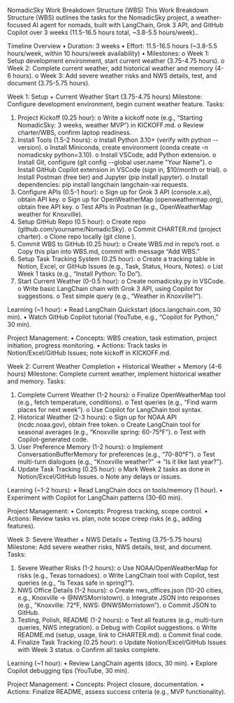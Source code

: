 NomadicSky Work Breakdown Structure (WBS)
This Work Breakdown Structure (WBS) outlines the tasks for the NomadicSky project, a weather-focused AI agent for nomads, built with LangChain, Grok 3 API, and GitHub Copilot over 3 weeks (11.5-16.5 hours total, ~3.8-5.5 hours/week)..

Timeline Overview
•	Duration: 3 weeks
•	Effort: 11.5-16.5 hours (~3.8-5.5 hours/week, within 10 hours/week availability)
•	Milestones:
o	Week 1: Setup development environment, start current weather (3.75-4.75 hours).
o	Week 2: Complete current weather, add historical weather and memory (4-6 hours).
o	Week 3: Add severe weather risks and NWS details, test, and document (3.75-5.75 hours).

Week 1: Setup + Current Weather Start (3.75-4.75 hours)
Milestone: Configure development environment, begin current weather feature.
Tasks:
1.	Project Kickoff (0.25 hour):
o	Write a kickoff note (e.g., “Starting NomadicSky: 3 weeks, weather MVP”) in KICKOFF.md.
o	Review charter/WBS, confirm laptop readiness.
2.	Install Tools (1.5-2 hours):
o	Install Python 3.10+ (verify with python --version).
o	Install Miniconda, create environment (conda create -n nomadicsky python=3.10).
o	Install VSCode, add Python extension.
o	Install Git, configure (git config --global user.name "Your Name").
o	Install GitHub Copilot extension in VSCode (sign in, $10/month or trial).
o	Install Postman (free tier) and Jupyter (pip install jupyter).
o	Install dependencies: pip install langchain langchain-xai requests.
3.	Configure APIs (0.5-1 hour):
o	Sign up for Grok 3 API (console.x.ai), obtain API key.
o	Sign up for OpenWeatherMap (openweathermap.org), obtain free API key.
o	Test APIs in Postman (e.g., OpenWeatherMap weather for Knoxville).
4.	Setup GitHub Repo (0.5 hour):
o	Create repo (github.com/yourname/NomadicSky).
o	Commit CHARTER.md (project charter).
o	Clone repo locally (git clone <repo-url>).
5.	Commit WBS to GitHub (0.25 hour):
o	Create WBS.md in repo’s root.
o	Copy this plan into WBS.md, commit with message “Add WBS.”
6.	Setup Task Tracking System (0.25 hour):
o	Create a tracking table in Notion, Excel, or GitHub Issues (e.g., Task, Status, Hours, Notes).
o	List Week 1 tasks (e.g., “Install Python: To Do”).
7.	Start Current Weather (0-0.5 hour):
o	Create nomadicsky.py in VSCode.
o	Write basic LangChain chain with Grok 3 API, using Copilot for suggestions.
o	Test simple query (e.g., “Weather in Knoxville?”).

Learning (~1 hour):
•	Read LangChain Quickstart (docs.langchain.com, 30 min).
•	Watch GitHub Copilot tutorial (YouTube, e.g., “Copilot for Python,” 30 min).

Project Management:
•	Concepts: WBS creation, task estimation, project initiation, progress monitoring.
•	Actions: Track tasks in Notion/Excel/GitHub Issues; note kickoff in KICKOFF.md.

Week 2: Current Weather Completion + Historical Weather + Memory (4-6 hours)
Milestone: Complete current weather, implement historical weather and memory.
Tasks:
1.	Complete Current Weather (1-2 hours):
o	Finalize OpenWeatherMap tool (e.g., fetch temperature, conditions).
o	Test queries (e.g., “Find warm places for next week”).
o	Use Copilot for LangChain tool syntax.
2.	Historical Weather (2-3 hours):
o	Sign up for NOAA API (ncdc.noaa.gov), obtain free token.
o	Create LangChain tool for seasonal averages (e.g., “Knoxville spring: 60-75°F”).
o	Test with Copilot-generated code.
3.	User Preference Memory (1-2 hours):
o	Implement ConversationBufferMemory for preferences (e.g., “70-80°F”).
o	Test multi-turn dialogues (e.g., “Knoxville weather?” -> “Is it like last year?”).
4.	Update Task Tracking (0.25 hour):
o	Mark Week 2 tasks as done in Notion/Excel/GitHub Issues.
o	Note any delays or issues.

Learning (~1-2 hours):
•	Read LangChain docs on tools/memory (1 hour).
•	Experiment with Copilot for LangChain patterns (30-60 min).

Project Management:
•	Concepts: Progress tracking, scope control.
•	Actions: Review tasks vs. plan, note scope creep risks (e.g., adding features).

Week 3: Severe Weather + NWS Details + Testing (3.75-5.75 hours)
Milestone: Add severe weather risks, NWS details, test, and document.
Tasks:
1.	Severe Weather Risks (1-2 hours):
o	Use NOAA/OpenWeatherMap for risks (e.g., Texas tornadoes).
o	Write LangChain tool with Copilot, test queries (e.g., “Is Texas safe in spring?”).
2.	NWS Office Details (1-2 hours):
o	Create nws_offices.json (10-20 cities, e.g., Knoxville -> @NWSMorristown).
o	Integrate JSON into responses (e.g., “Knoxville: 72°F, NWS: @NWSMorristown”).
o	Commit JSON to GitHub.
3.	Testing, Polish, README (1-2 hours):
o	Test all features (e.g., multi-turn queries, NWS integration).
o	Debug with Copilot suggestions.
o	Write README.md (setup, usage, link to CHARTER.md).
o	Commit final code.
4.	Finalize Task Tracking (0.25 hour):
o	Update Notion/Excel/GitHub Issues with Week 3 status.
o	Confirm all tasks complete.

Learning (~1 hour):
•	Review LangChain agents (docs, 30 min).
•	Explore Copilot debugging tips (YouTube, 30 min).

Project Management:
•	Concepts: Project closure, documentation.
•	Actions: Finalize README, assess success criteria (e.g., MVP functionality).

